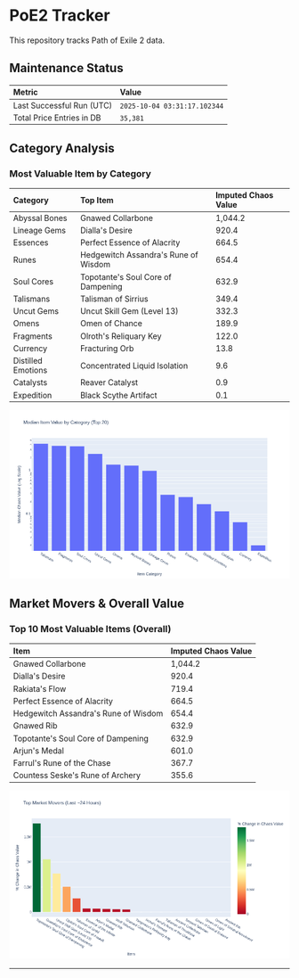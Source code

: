 # PoE2 Tracker

This repository tracks Path of Exile 2 data.

## Maintenance Status

<!-- START_MAINTENANCE -->
| Metric | Value |
|:---|:---|
| Last Successful Run (UTC) | `2025-10-04 03:31:17.102344` |
| Total Price Entries in DB | `35,381` |

<!-- END_MAINTENANCE -->

## Category Analysis

<!-- START_CATEGORY_ANALYSIS -->
### Most Valuable Item by Category
| Category | Top Item | Imputed Chaos Value |
| :--- | :--- | :--- |
| Abyssal Bones | Gnawed Collarbone | 1,044.2 |
| Lineage Gems | Dialla's Desire | 920.4 |
| Essences | Perfect Essence of Alacrity | 664.5 |
| Runes | Hedgewitch Assandra's Rune of Wisdom | 654.4 |
| Soul Cores | Topotante's Soul Core of Dampening | 632.9 |
| Talismans | Talisman of Sirrius | 349.4 |
| Uncut Gems | Uncut Skill Gem (Level 13) | 332.3 |
| Omens | Omen of Chance | 189.9 |
| Fragments | Olroth's Reliquary Key | 122.0 |
| Currency | Fracturing Orb | 13.8 |
| Distilled Emotions | Concentrated Liquid Isolation | 9.6 |
| Catalysts | Reaver Catalyst | 0.9 |
| Expedition | Black Scythe Artifact | 0.1 |


![Category Analysis Chart](charts/category_analysis.png)
<!-- END_CATEGORY_ANALYSIS -->

## Market Movers & Overall Value

<!-- START_ANALYSIS -->
### Top 10 Most Valuable Items (Overall)
| Item | Imputed Chaos Value |
| :--- | :--- |
| Gnawed Collarbone | 1,044.2 |
| Dialla's Desire | 920.4 |
| Rakiata's Flow | 719.4 |
| Perfect Essence of Alacrity | 664.5 |
| Hedgewitch Assandra's Rune of Wisdom | 654.4 |
| Gnawed Rib | 632.9 |
| Topotante's Soul Core of Dampening | 632.9 |
| Arjun's Medal | 601.0 |
| Farrul's Rune of the Chase | 367.7 |
| Countess Seske's Rune of Archery | 355.6 |


![Market Movers Chart](charts/market_movers.png)
<!-- END_ANALYSIS -->

---
